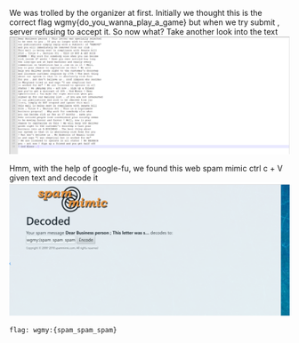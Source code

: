 We was trolled by the organizer at first. Initially we thought this is the correct flag wgmy{do_you_wanna_play_a_game} but when we try submit , server refusing to accept it. So now what? Take another look into the text
![flag](https://github.com/kaizensecurity/WGMY2018/blob/master/Business%20Proposal/oof.png)

Hmm, with the help of google-fu, we found this web spam mimic ctrl c + V given text and decode it
![flag](https://github.com/kaizensecurity/WGMY2018/blob/master/Business%20Proposal/spam.png)
```
flag: wgmy:{spam_spam_spam}
```
